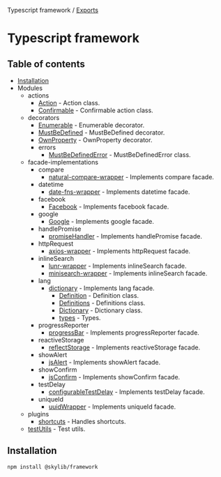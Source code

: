 Typescript framework / [Exports](modules.md)

# Typescript framework

## Table of contents

- [Installation](#installation)
- Modules
  - actions
    - [Action](https://ilyub.github.io/typescript-framework/modules/actions_Action.html) - Action class.
    - [Confirmable](https://ilyub.github.io/typescript-framework/modules/actions_Confirmable.html) - Confirmable action class.
  - decorators
    - [Enumerable](https://ilyub.github.io/typescript-framework/modules/decorators_Enumerable.html) - Enumerable decorator.
    - [MustBeDefined](https://ilyub.github.io/typescript-framework/modules/decorators_MustBeDefined.html) - MustBeDefined decorator.
    - [OwnProperty](https://ilyub.github.io/typescript-framework/modules/decorators_OwnProperty.html) - OwnProperty decorator.
    - errors
      - [MustBeDefinedError](https://ilyub.github.io/typescript-framework/modules/decorators_errors_MustBeDefinedError.html) - MustBeDefinedError class.
  - facade-implementations
    - compare
      - [natural-compare-wrapper](https://ilyub.github.io/typescript-framework/modules/facade_implementations_compare_natural_compare_wrapper.html) - Implements compare facade.
    - datetime
      - [date-fns-wrapper](https://ilyub.github.io/typescript-framework/modules/facade_implementations_datetime_date_fns_wrapper.html) - Implements datetime facade.
    - facebook
      - [Facebook](https://ilyub.github.io/typescript-framework/modules/facade_implementations_facebook_Facebook.html) - Implements facebook facade.
    - google
      - [Google](https://ilyub.github.io/typescript-framework/modules/facade_implementations_google_Google.html) - Implements google facade.
    - handlePromise
      - [promiseHandler](https://ilyub.github.io/typescript-framework/modules/facade_implementations_handlePromise_promiseHandler.html) - Implements handlePromise facade.
    - httpRequest
      - [axios-wrapper](https://ilyub.github.io/typescript-framework/modules/facade_implementations_httpRequest_axios_wrapper.html) - Implements httpRequest facade.
    - inlineSearch
      - [lunr-wrapper](https://ilyub.github.io/typescript-framework/modules/facade_implementations_inlineSearch_lunr_wrapper.html) - Implements inlineSearch facade.
      - [minisearch-wrapper](https://ilyub.github.io/typescript-framework/modules/facade_implementations_inlineSearch_minisearch_wrapper.html) - Implements inlineSearch facade.
    - lang
      - [dictionary](https://ilyub.github.io/typescript-framework/modules/facade_implementations_lang_dictionary.html) - Implements lang facade.
        - [Definition](https://ilyub.github.io/typescript-framework/modules/facade_implementations_lang_dictionary_Definition.html) - Definition class.
        - [Definitions](https://ilyub.github.io/typescript-framework/modules/facade_implementations_lang_dictionary_Definitions.html) -  Definitions class.
        - [Dictionary](https://ilyub.github.io/typescript-framework/modules/facade_implementations_lang_dictionary_Dictionary.html) -  Dictionary class.
        - [types](https://ilyub.github.io/typescript-framework/modules/facade_implementations_lang_dictionary_types.html) - Types.
    - progressReporter
      - [progressBar](https://ilyub.github.io/typescript-framework/modules/facade_implementations_progressReporter_progressBar.html) - Implements progressReporter facade.
    - reactiveStorage
      - [reflectStorage](https://ilyub.github.io/typescript-framework/modules/facade_implementations_reactiveStorage_reflectStorage.html) - Implements reactiveStorage facade.
    - showAlert
      - [jsAlert](https://ilyub.github.io/typescript-framework/modules/facade_implementations_showAlert_jsAlert.html) - Implements showAlert facade.
    - showConfirm
      - [jsConfirm](https://ilyub.github.io/typescript-framework/modules/facade_implementations_showConfirm_jsConfirm.html) - Implements showConfirm facade.
    - testDelay
      - [configurableTestDelay](https://ilyub.github.io/typescript-framework/modules/facade_implementations_testDelay_configurableTestDelay.html) - Implements testDelay facade.
    - uniqueId
      - [uuidWrapper](https://ilyub.github.io/typescript-framework/modules/facade_implementations_uniqueId_uuidWrapper.html) - Implements uniqueId facade.
  - plugins
    - [shortcuts](https://ilyub.github.io/typescript-framework/modules/plugins_shortcuts.html) - Handles shortcuts.
  - [testUtils](https://ilyub.github.io/typescript-framework/modules/testUtils.html) - Test utils.

## <a name="installation"></a>Installation

    npm install @skylib/framework
